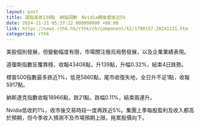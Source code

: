 ```yaml
---
layout: post
title: 道指高收139點　納指回軟　Nvidia績後曾挫近5%
date: 2024-11-21 05:37:22.000000000 +08:00
link: https://news.rthk.hk/rthk/ch/component/k2/1780157-20241121.htm
categories: rthk
---
```


美股個別發展，但變動幅度有限，市場關注俄烏局勢發展，以及企業業績表現。

道瓊斯指數反覆靠穩，收報43408點，升139點，升幅0.32%，結束4日跌勢。

標普500指數最多跌近1%，低見5860點，尾市收復失地，全日升不足1點，收報5917點。

納斯達克指數收報18966點，跌21點，跌幅0.11%，結束兩連升。

Nvidia低收約1%，收市後交易時段一度再跌近5%。集團上季每股盈利及收入都高於預期，但今季收入預測不及市場預期上限，拖累股價向下。
